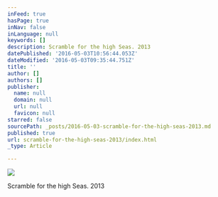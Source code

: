 ```yaml
---
inFeed: true
hasPage: true
inNav: false
inLanguage: null
keywords: []
description: Scramble for the high Seas. 2013
datePublished: '2016-05-03T10:56:44.053Z'
dateModified: '2016-05-03T09:35:44.751Z'
title: ''
author: []
authors: []
publisher:
  name: null
  domain: null
  url: null
  favicon: null
starred: false
sourcePath: _posts/2016-05-03-scramble-for-the-high-seas-2013.md
published: true
url: scramble-for-the-high-seas-2013/index.html
_type: Article

---
```

![](https://the-grid-user-content.s3-us-west-2.amazonaws.com/a5964e5f-da4e-431a-bc89-22775598e7b2.jpg)

Scramble for the high Seas. 2013